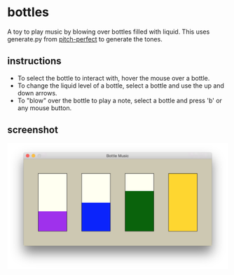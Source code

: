 # bottles

A toy to play music by blowing over bottles filled with liquid. This uses generate.py from <a href="https://code.google.com/p/pitch-perfect/">pitch-perfect</a> to generate the tones.

## instructions
* To select the bottle to interact with, hover the mouse over a bottle.
* To change the liquid level of a bottle, select a bottle and use the up and down arrows.
* To "blow" over the bottle to play a note, select a bottle and press 'b' or any mouse button.

## screenshot
<img src="https://raw.githubusercontent.com/2bjake/bottles/master/screenshot.png">
